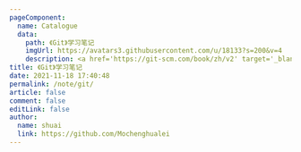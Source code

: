 ```yaml
---
pageComponent:
  name: Catalogue
  data:
    path: 《Git》学习笔记
    imgUrl: https://avatars3.githubusercontent.com/u/18133?s=200&v=4
    description: <a href='https://git-scm.com/book/zh/v2' target='_blank'>Git官网文档</a>的学习笔记，以官方文档为准。
title: 《Git》学习笔记
date: 2021-11-18 17:40:48
permalink: /note/git/
article: false
comment: false
editLink: false
author:
  name: shuai
  link: https://github.com/Mochenghualei
---
```

